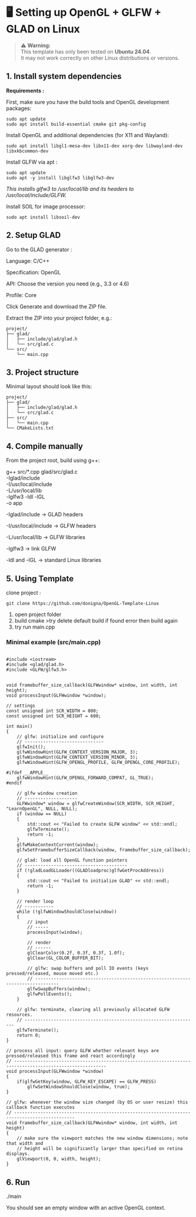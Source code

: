 # 🖥️ Setting up OpenGL + GLFW + GLAD on Linux

> ⚠️ **Warning:**  
> This template has only been tested on **Ubuntu 24.04**.  
> It may not work correctly on other Linux distributions or versions.

## 1. Install system dependencies

**Requirements :**

First, make sure you have the build tools and OpenGL development packages:

```
sudo apt update
sudo apt install build-essential cmake git pkg-config
```

Install OpenGL and additional dependencies (for X11 and Wayland):
```
sudo apt install libgl1-mesa-dev libx11-dev xorg-dev libwayland-dev libxkbcommon-dev
```
Install GLFW via apt : 
```
sudo apt update
sudo apt -y install libglfw3 libglfw3-dev
```
*This installs glfw3 to /usr/local/lib and its headers to /usr/local/include/GLFW.*

Install SOIL for image processor: 
```
sudo apt install libsoil-dev
```

## 2. Setup GLAD

Go to the GLAD generator
:

Language: C/C++

Specification: OpenGL

API: Choose the version you need (e.g., 3.3 or 4.6)

Profile: Core

Click Generate and download the ZIP file.

Extract the ZIP into your project folder, e.g.:

```
project/
├── glad/
│   ├── include/glad/glad.h
│   └── src/glad.c
└── src/
    └── main.cpp
```
## 3. Project structure

Minimal layout should look like this:
```
project/
├── glad/
│   ├── include/glad/glad.h
│   └── src/glad.c
├── src/
│   └── main.cpp
└── CMakeLists.txt 
```
## 4. Compile manually

From the project root, build using g++:

g++ src/*.cpp glad/src/glad.c \
    -Iglad/include \
    -I/usr/local/include \
    -L/usr/local/lib \
    -lglfw3 -ldl -lGL \
    -o app


-Iglad/include → GLAD headers

-I/usr/local/include → GLFW headers

-L/usr/local/lib → GLFW libraries

-lglfw3 → link GLFW

-ldl and -lGL → standard Linux libraries

## 5. Using Template 
clone project : 
```
git clone https://github.com/donigna/OpenGL-Template-Linux
```

1. open project folder
2. build cmake >try delete default build if found error then build again
3. try run main.cpp

### Minimal example (src/main.cpp)
```

#include <iostream>
#include <glad/glad.h>
#include <GLFW/glfw3.h>


void framebuffer_size_callback(GLFWwindow* window, int width, int height);
void processInput(GLFWwindow *window);

// settings
const unsigned int SCR_WIDTH = 800;
const unsigned int SCR_HEIGHT = 600;

int main()
{
    // glfw: initialize and configure
    // ------------------------------
    glfwInit();
    glfwWindowHint(GLFW_CONTEXT_VERSION_MAJOR, 3);
    glfwWindowHint(GLFW_CONTEXT_VERSION_MINOR, 3);
    glfwWindowHint(GLFW_OPENGL_PROFILE, GLFW_OPENGL_CORE_PROFILE);

#ifdef __APPLE__
    glfwWindowHint(GLFW_OPENGL_FORWARD_COMPAT, GL_TRUE);
#endif

    // glfw window creation
    // --------------------
    GLFWwindow* window = glfwCreateWindow(SCR_WIDTH, SCR_HEIGHT, "LearnOpenGL", NULL, NULL);
    if (window == NULL)
    {
        std::cout << "Failed to create GLFW window" << std::endl;
        glfwTerminate();
        return -1;
    }
    glfwMakeContextCurrent(window);
    glfwSetFramebufferSizeCallback(window, framebuffer_size_callback);

    // glad: load all OpenGL function pointers
    // ---------------------------------------
    if (!gladLoadGLLoader((GLADloadproc)glfwGetProcAddress))
    {
        std::cout << "Failed to initialize GLAD" << std::endl;
        return -1;
    }    

    // render loop
    // -----------
    while (!glfwWindowShouldClose(window))
    {
        // input
        // -----
        processInput(window);

        // render
        // ------
        glClearColor(0.2f, 0.3f, 0.3f, 1.0f);
        glClear(GL_COLOR_BUFFER_BIT);

        // glfw: swap buffers and poll IO events (keys pressed/released, mouse moved etc.)
        // -------------------------------------------------------------------------------
        glfwSwapBuffers(window);
        glfwPollEvents();
    }

    // glfw: terminate, clearing all previously allocated GLFW resources.
    // ------------------------------------------------------------------
    glfwTerminate();
    return 0;
}

// process all input: query GLFW whether relevant keys are pressed/released this frame and react accordingly
// ---------------------------------------------------------------------------------------------------------
void processInput(GLFWwindow *window)
{
    if(glfwGetKey(window, GLFW_KEY_ESCAPE) == GLFW_PRESS)
        glfwSetWindowShouldClose(window, true);
}

// glfw: whenever the window size changed (by OS or user resize) this callback function executes
// ---------------------------------------------------------------------------------------------
void framebuffer_size_callback(GLFWwindow* window, int width, int height)
{
    // make sure the viewport matches the new window dimensions; note that width and 
    // height will be significantly larger than specified on retina displays.
    glViewport(0, 0, width, height);
}
```
## 6. Run
./main


You should see an empty window with an active OpenGL context.
